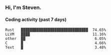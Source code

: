 ### Hi, I'm Steven.

#### Coding activity (past 7 days)
```
Rust   ▓▓▓▓▓▓▓▓▓▓▓▓▓▓▓▓▓▓▓▓▓▓▓▓▓▓▓▓▓▓  74.65%
LLVM   ▓▓▓▓                            11.16%
other  ▓▓                               6.05%
C      ▓                                4.66%
Text   ▓                                3.48%
```
